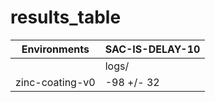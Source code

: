 # results_table
| Environments  |SAC-IS-DELAY-10|
|---------------|---------------|
|               |logs/          |
|zinc-coating-v0|-98 +/- 32     |
